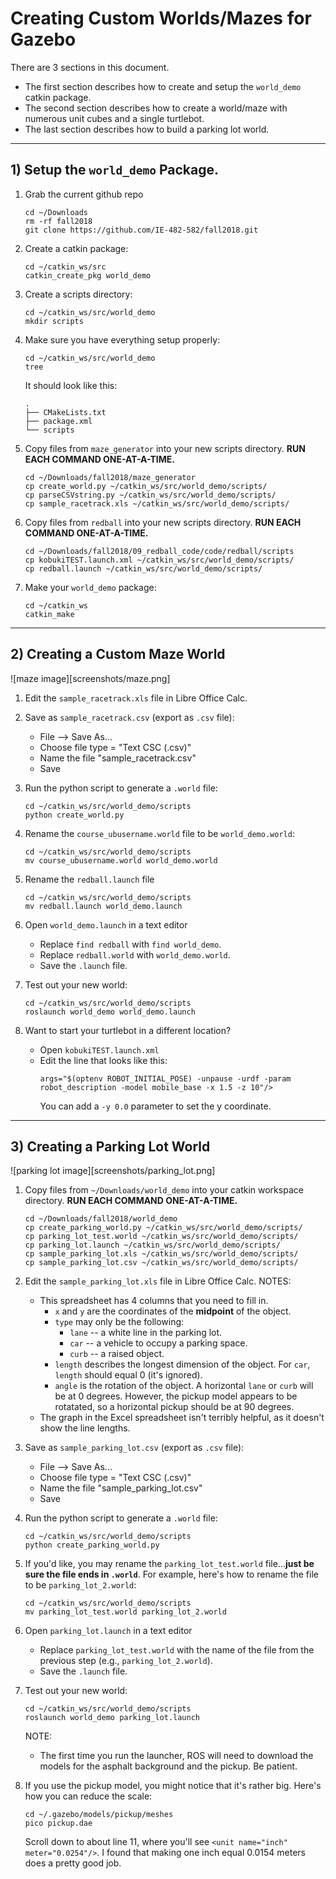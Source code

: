 # Creating Custom Worlds/Mazes for Gazebo

There are 3 sections in this document.  
- The first section describes how to create and setup the `world_demo` catkin package.
- The second section describes how to create a world/maze with numerous unit cubes and a single turtlebot.
- The last section describes how to build a parking lot world.

---

## 1) Setup the `world_demo` Package.

1. Grab the current github repo
	```
	cd ~/Downloads
	rm -rf fall2018
	git clone https://github.com/IE-482-582/fall2018.git
	```	

2. Create a catkin package:
	```
	cd ~/catkin_ws/src
	catkin_create_pkg world_demo
	```
	
3. Create a scripts directory:
	```
	cd ~/catkin_ws/src/world_demo
	mkdir scripts
	```
	
4. Make sure you have everything setup properly:
	```
	cd ~/catkin_ws/src/world_demo
	tree
	```
	
	It should look like this:
	```
	.
	├── CMakeLists.txt
	├── package.xml
	└── scripts
	```
	
5. Copy files from `maze_generator` into your new scripts directory.  **RUN EACH COMMAND ONE-AT-A-TIME.**
	```
	cd ~/Downloads/fall2018/maze_generator
	cp create_world.py ~/catkin_ws/src/world_demo/scripts/
	cp parseCSVstring.py ~/catkin_ws/src/world_demo/scripts/
	cp sample_racetrack.xls ~/catkin_ws/src/world_demo/scripts/
	```
	
6. Copy files from `redball` into your new scripts directory.  **RUN EACH COMMAND ONE-AT-A-TIME.**
	```
	cd ~/Downloads/fall2018/09_redball_code/code/redball/scripts
	cp kobukiTEST.launch.xml ~/catkin_ws/src/world_demo/scripts/
	cp redball.launch ~/catkin_ws/src/world_demo/scripts/
	```

7. Make your `world_demo` package:
	```
	cd ~/catkin_ws
	catkin_make
	```

---

## 2) Creating a Custom Maze World

![maze image][screenshots/maze.png]

1. Edit the `sample_racetrack.xls` file in Libre Office Calc.

2. Save as `sample_racetrack.csv` (export as `.csv` file):
	- File --> Save As...
	- Choose file type = "Text CSC (.csv)"
	- Name the file "sample_racetrack.csv"
	- Save
	
3. Run the python script to generate a `.world` file:
	```
	cd ~/catkin_ws/src/world_demo/scripts
	python create_world.py
	```	

4. Rename the `course_ubusername.world` file to be `world_demo.world`:
	```
	cd ~/catkin_ws/src/world_demo/scripts
	mv course_ubusername.world world_demo.world
	```
	
5. Rename the `redball.launch` file
	```
	cd ~/catkin_ws/src/world_demo/scripts
	mv redball.launch world_demo.launch
	```
	
6. Open `world_demo.launch` in a text editor
	- Replace `find redball` with `find world_demo`.
	- Replace `redball.world` with `world_demo.world`.
	- Save the `.launch` file.

	
7. Test out your new world:
	```
	cd ~/catkin_ws/src/world_demo/scripts
	roslaunch world_demo world_demo.launch
	```

8. Want to start your turtlebot in a different location?
	- Open `kobukiTEST.launch.xml`
	- Edit the line that looks like this:
		```
		args="$(optenv ROBOT_INITIAL_POSE) -unpause -urdf -param robot_description -model mobile_base -x 1.5 -z 10"/>
		```
		You can add a `-y 0.0` parameter to set the y coordinate.
		
---		

## 3) Creating a Parking Lot World

![parking lot image][screenshots/parking_lot.png]

1. Copy files from `~/Downloads/world_demo` into your catkin workspace directory.  **RUN EACH COMMAND ONE-AT-A-TIME.**
	```
	cd ~/Downloads/fall2018/world_demo
	cp create_parking_world.py ~/catkin_ws/src/world_demo/scripts/
	cp parking_lot_test.world ~/catkin_ws/src/world_demo/scripts/
	cp parking_lot.launch ~/catkin_ws/src/world_demo/scripts/
	cp sample_parking_lot.xls ~/catkin_ws/src/world_demo/scripts/
	cp sample_parking_lot.csv ~/catkin_ws/src/world_demo/scripts/
	```

2. Edit the `sample_parking_lot.xls` file in Libre Office Calc.
	NOTES:
	- This spreadsheet has 4 columns that you need to fill in.
		- `x` and `y` are the coordinates of the **midpoint** of the object.
		- `type` may only be the following: 
			- `lane` -- a white line in the parking lot.
			- `car` -- a vehicle to occupy a parking space.
			- `curb` -- a raised object.
		- `length` describes the longest dimension of the object.  For `car`, `length` should equal 0 (it's ignored).
		- `angle` is the rotation of the object.  A horizontal `lane` or `curb` will be at 0 degrees.  However, the pickup model appears to be rotatated, so a horizontal pickup should be at 90 degrees.
	- The graph in the Excel spreadsheet isn't terribly helpful, as it doesn't show the line lengths.
	
3. Save as `sample_parking_lot.csv` (export as `.csv` file):
	- File --> Save As...
	- Choose file type = "Text CSC (.csv)"
	- Name the file "sample_parking_lot.csv"
	- Save
	
3. Run the python script to generate a `.world` file:
	```
	cd ~/catkin_ws/src/world_demo/scripts
	python create_parking_world.py
	```	

4. If you'd like, you may rename the `parking_lot_test.world` file...**just be sure the file ends in `.world`**.  For example, here's how to rename the file to be `parking_lot_2.world`:
	```
	cd ~/catkin_ws/src/world_demo/scripts
	mv parking_lot_test.world parking_lot_2.world
	```
		
6. Open `parking_lot.launch` in a text editor
	- Replace `parking_lot_test.world` with the name of the file from the previous step (e.g., `parking_lot_2.world`).
	- Save the `.launch` file.

	
7. Test out your new world:
	```
	cd ~/catkin_ws/src/world_demo/scripts
	roslaunch world_demo parking_lot.launch
	```

	NOTE: 
	- The first time you run the launcher, ROS will need to download the models for the asphalt background and the pickup.  Be patient.
	
8. If you use the pickup model, you might notice that it's rather big.  Here's how you can reduce the scale:
	```
	cd ~/.gazebo/models/pickup/meshes
	pico pickup.dae
	```
	
	Scroll down to about line 11, where you'll see `<unit name="inch" meter="0.0254"/>`.  I found that making one inch equal 0.0154 meters does a pretty good job.

	
	
	
